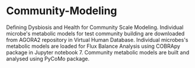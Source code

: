 # Community-Modeling
Defining Dysbiosis and Health for Community Scale Modeling.
Individual microbe's metabolic models for test community building are downloaded from AGORA2 repository in Virtual Human Database.
Individual microbes's metabolic models are loaded for Flux Balance Analysis using COBRApy package in Jupyter notebook 7.
Community metabolic models are built and analysed using PyCoMo package.
